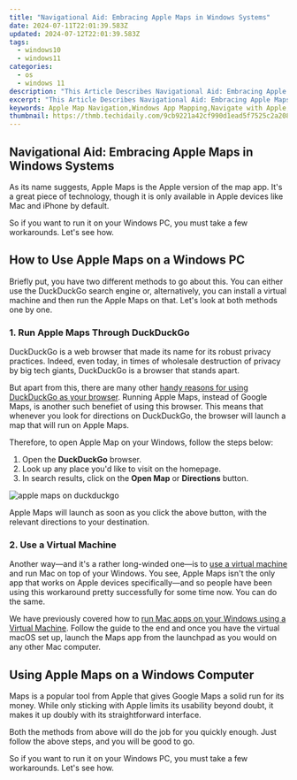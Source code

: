 ```yaml
---
title: "Navigational Aid: Embracing Apple Maps in Windows Systems"
date: 2024-07-11T22:01:39.583Z
updated: 2024-07-12T22:01:39.583Z
tags:
  - windows10
  - windows11
categories:
  - os
  - windows 11
description: "This Article Describes Navigational Aid: Embracing Apple Maps in Windows Systems"
excerpt: "This Article Describes Navigational Aid: Embracing Apple Maps in Windows Systems"
keywords: Apple Map Navigation,Windows App Mapping,Navigate with Apple,IOS-Windows Integration,Microsoft Maptionary,Windows Apple Combo,IDevice to PC Maps
thumbnail: https://thmb.techidaily.com/9cb9221a42cf990d1ead5f7525c2a2084bd45082f379d43f5b1579226c750ee8.jpg
---
```


## Navigational Aid: Embracing Apple Maps in Windows Systems

 As its name suggests, Apple Maps is the Apple version of the map app. It's a great piece of technology, though it is only available in Apple devices like Mac and iPhone by default.

 So if you want to run it on your Windows PC, you must take a few workarounds. Let's see how.

## How to Use Apple Maps on a Windows PC

 Briefly put, you have two different methods to go about this. You can either use the DuckDuckGo search engine or, alternatively, you can install a virtual machine and then run the Apple Maps on that. Let's look at both methods one by one.

### 1\. Run Apple Maps Through DuckDuckGo

 DuckDuckGo is a web browser that made its name for its robust privacy practices. Indeed, even today, in times of wholesale destruction of privacy by big tech giants, DuckDuckGo is a browser that stands apart.

 But apart from this, there are many other [handy reasons for using DuckDuckGo as your browser](https://www.makeuseof.com/tag/reasons-start-using-virtual-machine/). Running Apple Maps, instead of Google Maps, is another such benefiet of using this browser. This means that whenever you look for directions on DuckDuckGo, the browser will launch a map that will run on Apple Maps.

 Therefore, to open Apple Map on your Windows, follow the steps below:

1. Open the **DuckDuckGo** browser.
2. Look up any place you'd like to visit on the homepage.
3. In search results, click on the **Open Map** or **Directions** button.

![apple maps on duckduckgo](https://static1.makeuseofimages.com/wordpress/wp-content/uploads/2023/10/apple-maps-on-duckduckgo.jpg)

 Apple Maps will launch as soon as you click the above button, with the relevant directions to your destination.

### 2\. Use a Virtual Machine

 Another way—and it's a rather long-winded one—is to [use a virtual machine](https://www.makeuseof.com/tag/reasons-start-using-virtual-machine/) and run Mac on top of your Windows. You see, Apple Maps isn't the only app that works on Apple devices specifically—and so people have been using this workaround pretty successfully for some time now. You can do the same.

 We have previously covered how to [run Mac apps on your Windows using a Virtual Machine](https://www.makeuseof.com/tag/run-mac-apps-windows/). Follow the guide to the end and once you have the virtual macOS set up, launch the Maps app from the launchpad as you would on any other Mac computer.

## Using Apple Maps on a Windows Computer

 Maps is a popular tool from Apple that gives Google Maps a solid run for its money. While only sticking with Apple limits its usability beyond doubt, it makes it up doubly with its straightforward interface.

 Both the methods from above will do the job for you quickly enough. Just follow the above steps, and you will be good to go.

 So if you want to run it on your Windows PC, you must take a few workarounds. Let's see how.



<ins class="adsbygoogle"
      style="display:block"
      data-ad-client="ca-pub-7571918770474297"
      data-ad-slot="8358498916"
      data-ad-format="auto"
      data-full-width-responsive="true"></ins>

